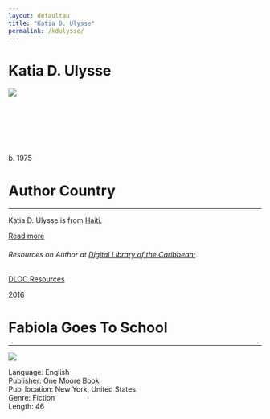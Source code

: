 ```yaml
---
layout: defaultau
title: "Katia D. Ulysse"
permalink: /kdulysse/
---
```

<!-- partial:index.partial.html -->
<div class="content">
    <h1>Katia D. Ulysse</h1>
    <div class="quote">
        <div><img src="https://www.katiadulysse.com/wp-content/uploads/2018/08/Katia1-001-1-252x300.jpg" class="logo"></div>
    </div>
    <div class="timeline">
        <div style="padding-bottom:100px;"></div>
        <div class="block">
            <div class="date right"><p class="right">b. 1975</p></div>
            <div class="dot"></div>
            <div class="left first">
            <div class="author_country">
                <h1>Author Country</h1><hr>
            <div class="aclocation"><p> Katia D. Ulysse is from <a href="{{ site.baseurl }}5">Haiti.</a></p></div>
                <div class="acreadmore">  <a href="#" target="_blank">Read more</a></div>
            <div class="aclocation">  <h6>Resources on Author at <a href="https://dloc.com">Digital Library of the Caribbean:</a></h6></div> 
       <div class="dlocresources"><a href="https://www.dloc.com/AA00000079/00006/images" target="_blank">DLOC Resources</a></div>
            </div>
            </div>
        </div>
        <div class="block">
            <div class="date left"><p class="left">2016</p></div>
            <div class="dot"></div>
            <div class="right">
                <h1>Fabiola Goes To School</h1><hr>
                <p><img src="https://m.media-amazon.com/images/I/51h-pkOrVPL._SX398_BO1,204,203,200_.jpg"></p>
                <p>
                Language: English<br/>
                Publisher: One Moore Book<br/>
                Pub_location: New York, United States<br/>
                Genre: Fiction<br/>
                Length: 46</p>
            </div>
        </div>
</div>
  <!-- partial -->
<script src='https://cdnjs.cloudflare.com/ajax/libs/jquery/3.1.1/jquery.min.js'></script><script  src="{{ site.baseurl }}/assets/js/authorscript.js"></script>